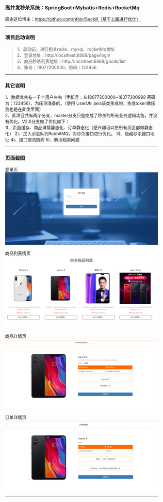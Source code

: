 ### 高并发秒杀系统：SpringBoot+Mybatis+Redis+RocketMq 

感谢这位博主：https://github.com/hfbin/Seckill（基于上面进行优化）

---
### 项目启动说明
> 1、启动前，进行相关redis、mysql、rocketMq地址   
2、登录地址：http://localhost:8888/page/login      
3、商品秒杀列表地址：http://localhost:8888/goods/list   
4、账号：18077200000，密码：123456   
   
---

### 其它说明
1、数据库共有一千个用户左右（手机号：从18077200000~18077200998 密码为：123456），为压测准备的。（使用 UserUtil.java该类生成的，生成token做压测也是在此类里面）    
2、此项目共有两个分支，master分支只是完成了秒杀的所有业务逻辑功能，并没有优化。V2.0分支做了优化如下：   
    1)、页面缓存、商品详情静态化、订单静态化（感兴趣可以把所有页面都做静态化）
    2)、加入消息队列RabbitMQ，对秒杀接口进行优化。
    3)、隐藏秒杀接口地址
    4)、接口限流防刷
    5)、解决超卖问题


---
### 页面截图
登录页
![123](img/1.png)

商品列表情页
![123](img/2.png)

商品详情页
![123](img/3.png)

订单详情页
![123](img/4.png)

---
